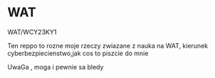 # WAT
WAT/WCY23KY1


Ten reppo to rozne moje rzeczy zwiazane z nauka na WAT, kierunek cyberbezpiecienstwo,jak cos to piszcie do mnie

UwaGa , moga i pewnie sa bledy
